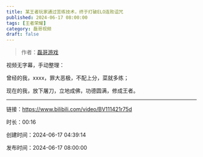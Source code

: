 ```yaml
---
title: 某王者玩家通过苦练技术，终于打破ELO连败诅咒
published: 2024-06-17 08:00:00
tags: [王者荣耀]
category: 磊哥视频
draft: false
---
```



> 作者：[磊哥游戏](https://space.bilibili.com/268941858?spm_id_from=333.788.upinfo.head.click)

视频无字幕，手动整理：

曾经的我，xxxx，罪大恶极，不配上分，菜就多练；

现在的我，放下屠刀，立地成佛，功德圆满，修成王者。

---


链接：https://www.bilibili.com/video/BV111421r75d



时长：00:16

创建时间：2024-06-17 04:39:14

发布时间：2024-06-17 08:00:00

